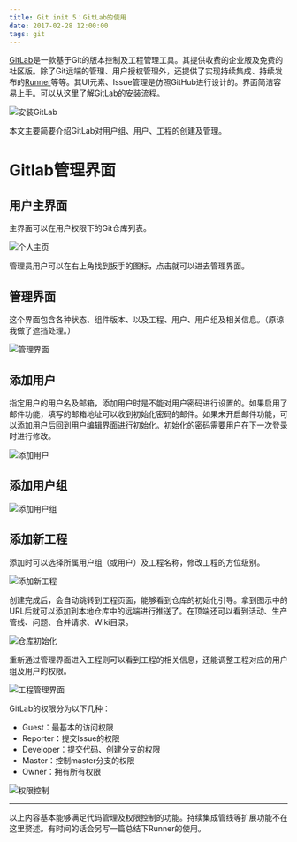 ```yaml
---
title: Git init 5：GitLab的使用
date: 2017-02-28 12:00:00
tags: git
---
```


[GitLab](https://about.gitlab.com/)是一款基于Git的版本控制及工程管理工具。其提供收费的企业版及免费的社区版。除了Git远端的管理、用户授权管理外，还提供了实现持续集成、持续发布的[Runner](https://docs.gitlab.com/runner/)等等。其UI元素、Issue管理是仿照GitHub进行设计的。界面简洁容易上手。可以从[这里](https://about.gitlab.com/downloads/)了解GitLab的安装流程。

![安装GitLab](git-init-5/download.png)

本文主要简要介绍GitLab对用户组、用户、工程的创建及管理。

# Gitlab管理界面

## 用户主界面

主界面可以在用户权限下的Git仓库列表。

![个人主页](git-init-5/home.png)

管理员用户可以在右上角找到扳手的图标，点击就可以进去管理界面。

## 管理界面

这个界面包含各种状态、组件版本、以及工程、用户、用户组及相关信息。（原谅我做了遮挡处理。）

![管理界面](git-init-5/config.png)

## 添加用户

指定用户的用户名及邮箱，添加用户时是不能对用户密码进行设置的。如果启用了邮件功能，填写的邮箱地址可以收到初始化密码的邮件。如果未开启邮件功能，可以添加用户后回到用户编辑界面进行初始化。初始化的密码需要用户在下一次登录时进行修改。

![添加用户](git-init-5/add_user.png)

## 添加用户组

![添加用户组](git-init-5/add_usergroup.png)

## 添加新工程

添加时可以选择所属用户组（或用户）及工程名称，修改工程的方位级别。

![添加新工程](git-init-5/add_project.png)

创建完成后，会自动跳转到工程页面，能够看到仓库的初始化引导。拿到图示中的URL后就可以添加到本地仓库中的远端进行推送了。在顶端还可以看到活动、生产管线、问题、合并请求、Wiki目录。

![仓库初始化](git-init-5/project_init.png)

重新通过管理界面进入工程则可以看到工程的相关信息，还能调整工程对应的用户组及用户的权限。

![工程管理界面](git-init-5/config_project.png)

GitLab的权限分为以下几种：
* Guest：最基本的访问权限
* Reporter：提交Issue的权限
* Developer：提交代码、创建分支的权限
* Master：控制master分支的权限
* Owner：拥有所有权限

![权限控制](git-init-5/user_competence.png)

------

以上内容基本能够满足代码管理及权限控制的功能。持续集成管线等扩展功能不在这里赘述。有时间的话会另写一篇总结下Runner的使用。







